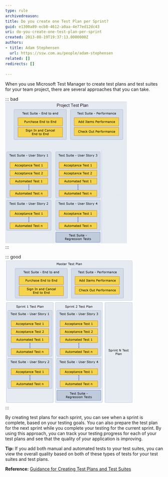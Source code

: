 ```yaml
---
type: rule
archivedreason: 
title: Do you create one Test Plan per Sprint?
guid: e1300a89-ecb8-4612-a0aa-4e77ed12dc43
uri: do-you-create-one-test-plan-per-sprint
created: 2013-08-19T19:37:13.0000000Z
authors:
- title: Adam Stephensen
  url: https://ssw.com.au/people/adam-stephensen
related: []
redirects: []

---
```


When you use Microsoft Test Manager to create test plans and test suites for your team project, there are several approaches that you can take.  
<!--endintro-->

::: bad  
![Figure: Bad Example – Only create 1 test plan that you use for all milestones. Add test suites and tests as you progress. This is bad because f you use this approach, you do not have historical data for your test pass rates for previous milestones](project-test-plan-bad.jpg)  
:::

::: good  
![Figure: Good Example -  Create test plans based on your testing goals for a specific sprint](project-test-plan-good.jpg)  
:::

By creating test plans for each sprint, you can see when a sprint is complete, based on your testing goals. You can also prepare the test plan for the next sprint while you complete your testing for the current sprint.
 By using this approach, you can track your testing progress for each of your test plans and see that the quality of your application is improving.

**Tip:** If you add both manual and automated tests to your test suites, you can view the overall quality based on both of these types of tests for your test suites and test plans.

**Reference:** [Guidance for Creating Test Plans and Test Suites](http://msdn.microsoft.com/en-us/library/ff972304.aspx)
